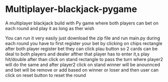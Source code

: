# Multiplayer-blackjack-pygame
A multiplayer blackjack build with Py game where both players can bet on each round and play it as long as ther wish

You can run it very easily just download the zip file and run main.py 
during each round you have to first register your bet by clicking on chips rectangle after both player register bet they can click plau
button so 2 cards can be deal to both players and dealer afther that player has to enter it,s play hit/double after than click on stand rectangle to pass the turn
where player2 will do the same and after player2 click on stand winner will be anounnced and bet will be remove or add based on winner or loser and then user
can click on reset button to reset the round 
